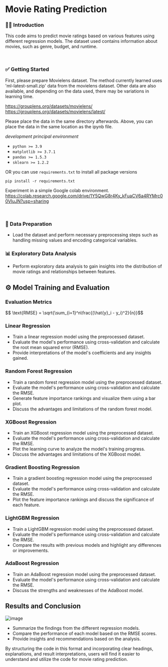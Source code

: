 # Movie Rating Prediction
### 👋🏻 Introduction
This code aims to predict movie ratings based on various features using different regression models. The dataset used contains information about movies, such as genre, budget, and runtime.

<br/>

### ✅ Getting Started
First, please prepare Movielens dataset. The method currently learned uses 'ml-latest-small.zip' data from the movielens dataset. Other data are also available, and depending on the data used, there may be variations in learning time.

https://grouplens.org/datasets/movielens/  
https://grouplens.org/datasets/movielens/latest/

Please place the data in the same directory afterwards. Above, you can place the data in the same location as the ipynb file.


*development principal environment*
- `python >= 3.9`
- `matplotlib >= 3.7.1`
- `pandas >= 1.5.3`
- `sklearn >= 1.2.2`

OR you can use `requirements.txt` to install all package versions
```console
pip install -r requirements.txt
```

Experiment in a simple Google colab environment.  
https://colab.research.google.com/drive/1Y5QwG8r4Ky_kFuaCV6a4RYMrc00VIuJN?usp=sharing

<br/>

### 🛒 Data Preparation
- Load the dataset and perform necessary preprocessing steps such as handling missing values and encoding categorical variables.

### 📊 Exploratory Data Analysis
- Perform exploratory data analysis to gain insights into the distribution of movie ratings and relationships between features.

## ⚙ Model Training and Evaluation

### Evaluation Metrics
$$ \text{RMSE} = \sqrt{\sum_{i=1}^n\frac{(\hat{y}_i - y_i)^2}{n}}\$$

### Linear Regression
- Train a linear regression model using the preprocessed dataset.
- Evaluate the model's performance using cross-validation and calculate the root mean squared error (RMSE).
- Provide interpretations of the model's coefficients and any insights gained.

### Random Forest Regression
- Train a random forest regression model using the preprocessed dataset.
- Evaluate the model's performance using cross-validation and calculate the RMSE.
- Generate feature importance rankings and visualize them using a bar plot.
- Discuss the advantages and limitations of the random forest model.

### XGBoost Regression
- Train an XGBoost regression model using the preprocessed dataset.
- Evaluate the model's performance using cross-validation and calculate the RMSE.
- Plot the learning curve to analyze the model's training progress.
- Discuss the advantages and limitations of the XGBoost model.

### Gradient Boosting Regression
- Train a gradient boosting regression model using the preprocessed dataset.
- Evaluate the model's performance using cross-validation and calculate the RMSE.
- Plot the feature importance rankings and discuss the significance of each feature.

### LightGBM Regression
- Train a LightGBM regression model using the preprocessed dataset.
- Evaluate the model's performance using cross-validation and calculate the RMSE.
- Compare the results with previous models and highlight any differences or improvements.

### AdaBoost Regression
- Train an AdaBoost regression model using the preprocessed dataset.
- Evaluate the model's performance using cross-validation and calculate the RMSE.
- Discuss the strengths and weaknesses of the AdaBoost model.

## Results and Conclusion

![image](https://github.com/Orca0917/ml-movie-recommendation/assets/91870042/166f852f-26fc-4891-b9e8-12371a217d3c)


- Summarize the findings from the different regression models.
- Compare the performance of each model based on the RMSE scores.
- Provide insights and recommendations based on the analysis.

By structuring the code in this format and incorporating clear headings, explanations, and result interpretations, users will find it easier to understand and utilize the code for movie rating prediction.
